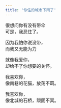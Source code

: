 ```yaml
---
title: '你住的城市下雨了'
---
```

 
很想问你有没有带伞  
可是，我忍住了。  
  
因为我怕你说没带，  
而我又无能为力  
  
就像我爱你，  
却给不了你想要的关怀。  
  
我喜欢你，  
像南巷的花猫，放荡不羁。  
  
我喜欢你，  
像北城的石桥，顽固不冥。
